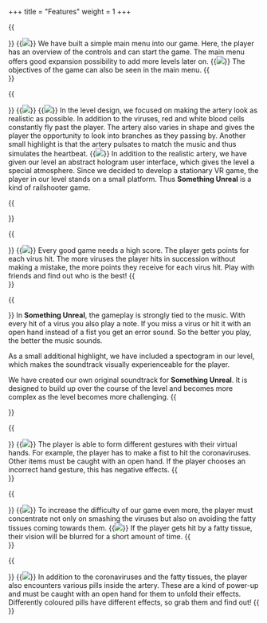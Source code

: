+++
title = "Features"
weight = 1
+++

{{<section title="Main Menu">}}
{{<image src="main_menu.jpg" caption="Main Menu">}}
We have built a simple main menu into our game. Here, the player has an overview of the controls and can start the game. The main menu offers good expansion possibility to add more levels later on.
{{<image src="objectives.jpg" caption="Objectives">}}
The objectives of the game can also be seen in the main menu.
{{</section>}}

{{<section title="The Level">}}
{{<image src="level1.jpg" caption="Player finds himself in an artery">}}
{{<image src="level3.jpg" caption="virus turns green when reachable to get hit">}}
In the level design, we focused on making the artery look as realistic as possible. In addition to the viruses, red and white blood cells constantly fly past the player. The artery also varies in shape and gives the player the opportunity to look into branches as they passing by. Another small highlight is that the artery pulsates to match the music and thus simulates the heartbeat.
{{<image src="level2.jpg" caption="the abstract hologram user interface">}}
In addition to the realistic artery, we have given our level an abstract hologram user interface, which gives the level a special atmosphere.
Since we decided to develop a stationary VR game, the player in our level stands on a small platform. Thus <strong>Something Unreal</strong> is a kind of railshooter game.

{{</section>}}

{{<section title="High score">}}
{{<image src="high_score2.jpg" caption="High Score">}}
Every good game needs a high score. The player gets points for each virus hit. The more viruses the player hits in succession without making a mistake, the more points they receive for each virus hit.
Play with friends and find out who is the best!
{{</section>}}

{{<section title="Contributing to the music">}}
In <strong>Something Unreal</strong>, the gameplay is strongly tied to the music. With every hit of a virus you also play a note. If you miss a virus or hit it with an open hand instead of a fist you get an error sound. So the better you play, the better the music sounds.

As a small additional highlight, we have included a spectogram in our level, which makes the soundtrack visually experienceable for the player.

We have created our own original soundtrack for <strong>Something Unreal</strong>. It is designed to build up over the course of the level and becomes more complex as the level becomes more challenging.
{{</section>}}

{{<section title="Smashing viruses">}}
{{<image src="smashing_virus.jpg" caption="Smashing coronavirus">}}
The player is able to form different gestures with their virtual hands. For example, the player has to make a fist to hit the coronaviruses. Other items must be caught with an open hand. If the player chooses an incorrect hand gesture, this has negative effects.
{{</section>}}

{{<section title="Evading fatty tissues">}}
{{<image src="fatty_tissue.jpg" caption="Fatty Tissue">}}
To increase the difficulty of our game even more, the player must concentrate not only on smashing the viruses but also on avoiding the fatty tissues coming towards them.
{{<image src="fatty_tissue2.jpg" caption="hit by Fatty Tissues effects player's vision">}}
If the player gets hit by a fatty tissue, their vision will be blurred for a short amount of time.
{{</section>}}

{{<section title="Taking pills">}}
{{<image src="pills.jpg" caption="taking a pill effects player's vision">}}
In addition to the coronaviruses and the fatty tissues, the player also encounters various pills inside the artery. These are a kind of power-up and must be caught with an open hand for them to unfold their effects. Differently coloured pills have different effects, so grab them and find out!
{{</section>}}

